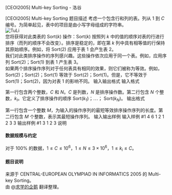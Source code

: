 



[CEOI2005] Multi-key Sorting - 洛谷














[CEOI2005] Multi-key Sorting
题目描述
考虑一个包含行和列的表。列从 $1$ 到 $C$ 编号。为简单起见，表中的项目是由小写字母组成的字符串。  
![TuLi](https://cdn.luogu.com.cn/upload/image_hosting/z70sexo1.png)  
您将获得对此类表的 Sort($k$) 操作：Sort($k$) 按照列 $k$ 中的值的顺序对表的行进行排序（而列的顺序不会改变）。排序是稳定的，即在第 $k$ 列中具有相等值的行保持其原始顺序。例如，将 Sort($2$) 应用于表 $1$ 会产生表 $2$。  
我们对此类排序操作的序列感兴趣。这些操作依次应用于同一个表。例如，应用序列 Sort($2$)；Sort($1$) 到表 $1$ 产生表 $3$。  
如果两个排序操作序列对于任何表具有相同的效果，则它们被称为等效。例如，Sort($2$)；Sort($2$)；Sort($1$) 等效于 Sort($2$)；Sort($1$)。但是，它不等效于 Sort($1$)；Sort($2$)，因为对表 $1$ 的影响不同。
输入输出格式
输入格式

第一行包含两个整数，$C$ 和 $N$。$C$ 是列数，$N$ 是排序操作数。第二行包含 $N$ 个整数，$k_i$。它定义了排序操作的顺序 Sort($k_1$)；$\cdots$； Sort($k_N$)。
输出格式

第一行包含一个整数 $M$，为输入的操作序列的最短等效排序操作序列的长度。第二行包含 $M$ 个整数，表示其最短操作序列。
输入输出样例
输入样例 #1
4 6
1 2 1 2 3 3
输出样例 #1
3
1 2 3
说明
#### 数据规模与约定  
对于 $100 \%$ 的数据，$1 \leq C \leq 10^6$，$1 \leq N \leq 3×10^6$，$1 \leq k_i \leq C$。  
#### 题目说明  
来源于 CENTRAL-EUROPEAN OLYMPIAD IN INFORMATICS 2005 的 Multi-key Sorting。  
由 @[求学的企鹅](/user/271784) 翻译整理。






